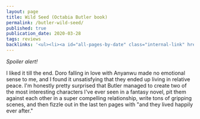 ```yaml
---
layout: page
title: Wild Seed (Octabia Butler book)
permalink: /butler-wild-seed/
published: true
publication_date: 2020-03-28
tags: reviews
backlinks: '<ul><li><a id="all-pages-by-date" class="internal-link" href="/all-pages-by-date/">All pages by date</a></li><li><a id="books-published-in-1980s" class="internal-link" href="/books-published-in-1980s/">Books I&#39;ve read that were published in 1980s</a></li><li><a id="books-read-in-2020" class="internal-link" href="/books-read-in-2020/">Books I read in 2020</a></li><li><a id="books-tagged-fantasy" class="internal-link" href="/books-tagged-fantasy/">Books tagged &#39;fantasy&#39;</a></li><li><a id="books-tagged-fiction" class="internal-link" href="/books-tagged-fiction/">Books tagged &#39;fiction&#39;</a></li><li><a id="reviews" class="internal-link" href="/reviews/">Reviews</a></li></ul>'
---
```


_*Spoiler alert!*_

I liked it till the end. Doro falling in love with Anyanwu made no emotional sense to me, and I found it unsatisfying that they ended up living in relative peace. I'm honestly pretty surprised that Butler managed to create two of the most interesting characters I've ever seen in a fantasy novel, pit them against each other in a super compelling relationship, write tons of gripping scenes, and then fizzle out in the last ten pages with "and they lived happily ever after."